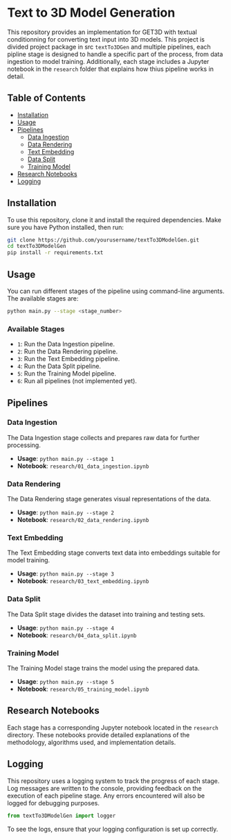 
# Text to 3D Model Generation

This repository provides an implementation for GET3D with textual conditionning for converting text input into 3D models. 
This project is divided project package in src `textTo3DGen` and multiple pipelines, each pipline stage is designed to handle a specific part of the process, from data ingestion to model training. Additionally, each stage includes a Jupyter notebook in the `research` folder that explains how thius pipeline works in detail.

## Table of Contents

- [Installation](#installation)
- [Usage](#usage)
- [Pipelines](#pipelines)
  - [Data Ingestion](#data-ingestion)
  - [Data Rendering](#data-rendering)
  - [Text Embedding](#text-embedding)
  - [Data Split](#data-split)
  - [Training Model](#training-model)
- [Research Notebooks](#research-notebooks)
- [Logging](#logging)

## Installation

To use this repository, clone it and install the required dependencies. Make sure you have Python installed, then run:

```bash
git clone https://github.com/yourusername/textTo3DModelGen.git
cd textTo3DModelGen
pip install -r requirements.txt
```

## Usage

You can run different stages of the pipeline using command-line arguments. The available stages are:

```bash
python main.py --stage <stage_number>
```

### Available Stages

- `1`: Run the Data Ingestion pipeline.
- `2`: Run the Data Rendering pipeline.
- `3`: Run the Text Embedding pipeline.
- `4`: Run the Data Split pipeline.
- `5`: Run the Training Model pipeline.
- `6`: Run all pipelines (not implemented yet).

## Pipelines

### Data Ingestion

The Data Ingestion stage collects and prepares raw data for further processing.

- **Usage**: `python main.py --stage 1`
- **Notebook**: `research/01_data_ingestion.ipynb`

### Data Rendering

The Data Rendering stage generates visual representations of the data.

- **Usage**: `python main.py --stage 2`
- **Notebook**: `research/02_data_rendering.ipynb`

### Text Embedding

The Text Embedding stage converts text data into embeddings suitable for model training.

- **Usage**: `python main.py --stage 3`
- **Notebook**: `research/03_text_embedding.ipynb`

### Data Split

The Data Split stage divides the dataset into training and testing sets.

- **Usage**: `python main.py --stage 4`
- **Notebook**: `research/04_data_split.ipynb`

### Training Model

The Training Model stage trains the model using the prepared data.

- **Usage**: `python main.py --stage 5`
- **Notebook**: `research/05_training_model.ipynb`

## Research Notebooks

Each stage has a corresponding Jupyter notebook located in the `research` directory. These notebooks provide detailed explanations of the methodology, algorithms used, and implementation details.

## Logging

This repository uses a logging system to track the progress of each stage. Log messages are written to the console, providing feedback on the execution of each pipeline stage. Any errors encountered will also be logged for debugging purposes.

```python
from textTo3DModelGen import logger
```

To see the logs, ensure that your logging configuration is set up correctly.
